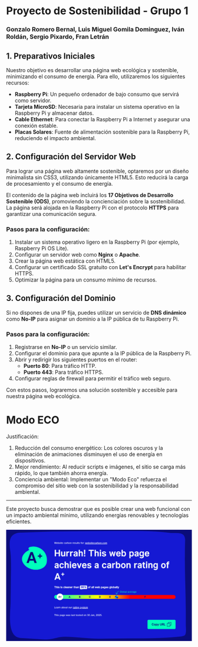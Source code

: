 # Proyecto de Sostenibilidad - Grupo 1
### Gonzalo Romero Bernal, Luis Miguel Gomila Dominguez, Iván Roldán, Sergio Pixardo, Fran Letrán

## 1. Preparativos Iniciales

Nuestro objetivo es desarrollar una página web ecológica y sostenible, minimizando el consumo de energía. Para ello, utilizaremos los siguientes recursos:

- **Raspberry Pi**: Un pequeño ordenador de bajo consumo que servirá como servidor.
- **Tarjeta MicroSD**: Necesaria para instalar un sistema operativo en la Raspberry Pi y almacenar datos.
- **Cable Ethernet**: Para conectar la Raspberry Pi a Internet y asegurar una conexión estable.
- **Placas Solares**: Fuente de alimentación sostenible para la Raspberry Pi, reduciendo el impacto ambiental.

## 2. Configuración del Servidor Web

Para lograr una página web altamente sostenible, optaremos por un diseño minimalista sin CSS3, utilizando únicamente HTML5. Esto reducirá la carga de procesamiento y el consumo de energía.

El contenido de la página web incluirá los **17 Objetivos de Desarrollo Sostenible (ODS)**, promoviendo la concienciación sobre la sostenibilidad. La página será alojada en la Raspberry Pi con el protocolo **HTTPS** para garantizar una comunicación segura.

### Pasos para la configuración:
1. Instalar un sistema operativo ligero en la Raspberry Pi (por ejemplo, Raspberry Pi OS Lite).
2. Configurar un servidor web como **Nginx** o **Apache**.
3. Crear la página web estática con HTML5.
4. Configurar un certificado SSL gratuito con **Let's Encrypt** para habilitar HTTPS.
5. Optimizar la página para un consumo mínimo de recursos.

## 3. Configuración del Dominio

Si no dispones de una IP fija, puedes utilizar un servicio de **DNS dinámico** como **No-IP** para asignar un dominio a la IP pública de tu Raspberry Pi.

### Pasos para la configuración:
1. Registrarse en **No-IP** o un servicio similar.
2. Configurar el dominio para que apunte a la IP pública de la Raspberry Pi.
3. Abrir y redirigir los siguientes puertos en el router:
   - **Puerto 80**: Para tráfico HTTP.
   - **Puerto 443**: Para tráfico HTTPS.
4. Configurar reglas de firewall para permitir el tráfico web seguro.

Con estos pasos, lograremos una solución sostenible y accesible para nuestra página web ecológica.


# Modo ECO

Justificación:
1. Reducción del consumo energético: Los colores oscuros y la eliminación de animaciones disminuyen el uso de energía en dispositivos.
2. Mejor rendimiento: Al reducir scripts e imágenes, el sitio se carga más rápido, lo que también ahorra energía.
3. Conciencia ambiental: Implementar un "Modo Eco" refuerza el compromiso del sitio web con la sostenibilidad y la responsabilidad ambiental.

---

Este proyecto busca demostrar que es posible crear una web funcional con un impacto ambiental mínimo, utilizando energías renovables y tecnologías eficientes.

![estadisticasconsumo.png](assets/estadisticasconsumo.png)
